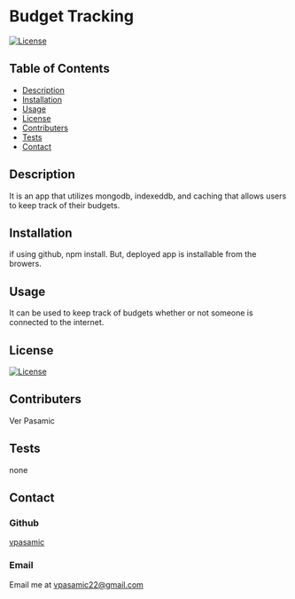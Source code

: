 
  # Budget Tracking 

  [![License](https://img.shields.io/badge/License-MIT-blue.svg)](https://opensource.org/licenses/MIT)
  
  ## Table of Contents
  - [Description](#Description)
  - [Installation](#Installation)
  - [Usage](#Usage)
  - [License](#License)
  - [Contributers](#Contributers)
  - [Tests](#Tests)
  - [Contact](#Contact)

  ## Description
  It is an app that utilizes mongodb, indexeddb, and caching that allows users to keep track of their budgets. 

  ## Installation
  if using github, npm install. But, deployed app is installable from the browers.

  ## Usage
  It can be used to keep track of budgets whether or not someone is connected to the internet.

  ## License
  [![License](https://img.shields.io/badge/License-MIT-blue.svg)](https://opensource.org/licenses/MIT)

  ## Contributers
  Ver Pasamic

  ## Tests
  none
  
  ## Contact
  ### Github
  [vpasamic](https://github.com/vpasamic)
 
  ### Email
  Email me at vpasamic22@gmail.com
